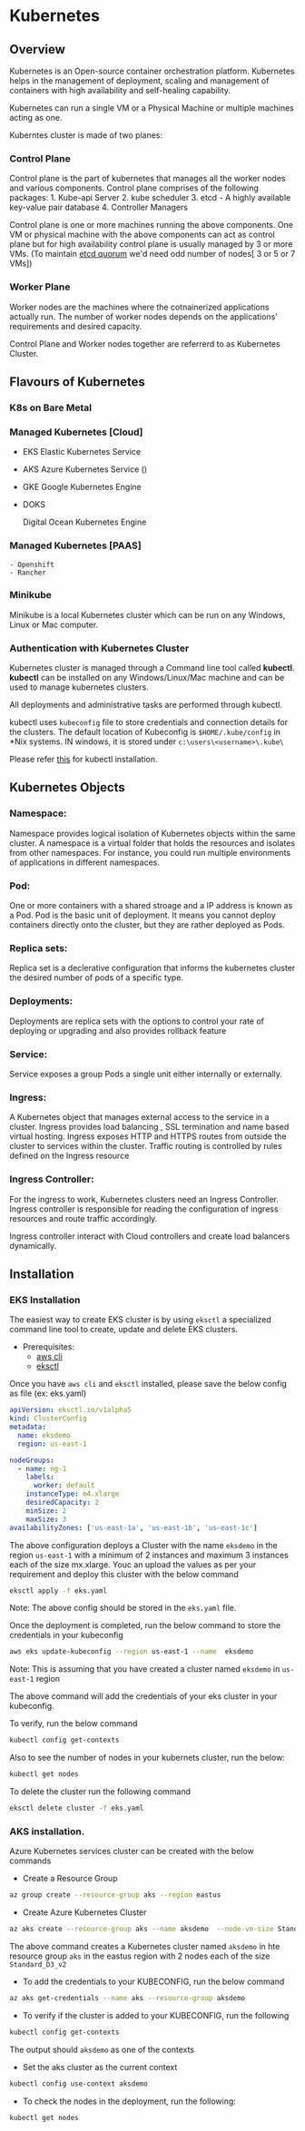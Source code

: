 # Kubernetes 

## Overview

Kubernetes is an Open-source container orchestration platform. Kubernetes helps in the management of deployment, scaling and management of containers with high availability and self-healing capability. 

Kubernetes can run a single VM or a Physical Machine or multiple machines acting as one.


Kuberntes cluster is made of two planes:

### Control Plane
Control plane is the part of kubernetes that manages all the worker nodes and various components.
Control plane comprises of the  following packages:
    1. Kube-api Server
    2. kube scheduler
    3. etcd - A highly available key-value pair database
    4. Controller Managers

Control plane is one or more machines running the above components.
One VM or physical machine with the above components can act as control plane but for high availability control plane is usually managed by 3 or more VMs. (To maintain [etcd quorum](https://etcd.io/docs/v3.3/faq/) we'd need odd number of nodes[ 3 or 5 or 7 VMs])

### Worker Plane

Worker nodes are the machines where the cotnainerized applications actually run. The number of worker nodes depends on the applications' requirements and desired capacity. 

Control Plane and Worker nodes together are referrerd to as Kubernetes Cluster.


## Flavours of Kubernetes

### K8s on Bare Metal

### Managed Kubernetes [Cloud]

- EKS 
     Elastic Kubernetes Service  
- AKS
    Azure Kubernetes Service ()
- GKE
    Google Kubernetes Engine
- DOKS

    Digital Ocean Kubernetes Engine

### Managed Kubernetes [PAAS]
    - Openshift
    - Rancher


### Minikube

Minikube is a local Kubernetes cluster which can be run on any Windows, Linux or Mac computer. 



### Authentication with Kubernetes Cluster

Kubernetes cluster is managed through a Command line tool called **kubectl**. 
**kubectl** can be installed on any Windows/Linux/Mac machine and can be used to manage kubernetes clusters. 

All deployments and administrative tasks are performed through kubectl. 

kubectl uses `kubeconfig` file to store credentials and connection details for the clusters. The default location of Kubeconfig is `$HOME/.kube/config` in *Nix systems. IN windows, it is stored under `c:\users\<username>\.kube\` 

Please refer [this](https://kubernetes.io/docs/tasks/tools/)  for kubectl installation.



## Kubernetes Objects

### Namespace:

Namespace provides logical isolation of Kubernetes objects within the same cluster. A namespace is a virtual folder that holds the resources and isolates from other namespaces. For instance, you could run multiple environments of applications in different namespaces.


### Pod:

One or more containers with a shared stroage and a IP address is known as a Pod. Pod is the basic unit of deployment. It means you cannot deploy containers directly onto the cluster, but they are rather deployed as Pods.


### Replica sets:

Replica set is a declerative configuration that informs the kubernetes cluster the desired number of pods of a specific type.  


### Deployments:

Deployments are replica sets with the options to control your rate of deploying or upgrading and also provides rollback feature


### Service:

Service exposes a group Pods a single unit either internally or externally.


### Ingress:

A Kubernetes object that manages external access to the service in a cluster. Ingress provides load balancing , SSL termination and name based virtual hosting.
Ingress exposes HTTP and HTTPS routes from outside the cluster to services within the cluster. Traffic routing is controlled by rules defined on the Ingress resource

### Ingress Controller:

For the ingress to work, Kubernetes clusters need an Ingress Controller. Ingress controller is responsible for reading the configuration of ingress resources and route traffic accordingly.

Ingress controller interact with Cloud controllers and create load balancers dynamically.



## Installation


### EKS Installation

The easiest way to create EKS cluster is by using `eksctl` a specialized command line tool to create, update and delete EKS clusters.  

- Prerequisites:
    - [aws cli](https://docs.aws.amazon.com/cli/latest/userguide/getting-started-install.html)
    - [eksctl](https://docs.aws.amazon.com/eks/latest/userguide/eksctl.html) 


Once you have `aws cli` and `eksctl` installed, please save the below config as file (ex: eks.yaml)



```yaml
apiVersion: eksctl.io/v1alpha5
kind: ClusterConfig
metadata:
  name: eksdemo
  region: us-east-1

nodeGroups:
  - name: ng-1
    labels:  
      worker: default
    instanceType: m4.xlarge
    desiredCapacity: 2
    minSize: 2
    maxSize: 3
availabilityZones: ['us-east-1a', 'us-east-1b', 'us-east-1c']
```
The above configuration deploys a Cluster with the name `eksdemo` in the region `us-east-1` with a minimum of 2 instances and maximum 3 instances each of the size mx.xlarge. Youc an  upload the values as per your requirement and deploy this cluster with the below command

```bash
eksctl apply -f eks.yaml 
```

Note: The above config should be stored in the `eks.yaml` file.

Once the deployment is completed, run the below command to store the credentials in your kubeconfig

```bash
aws eks update-kubeconfig --region us-east-1 --name  eksdemo
```
Note: This is assuming that you have created a cluster named `eksdemo` in `us-east-1` region

The above command will add the credentials of your eks cluster in your kubeconfig.

To verify, run the below command

```bash
kubectl config get-contexts
```

Also to see the number of nodes in your kubernets cluster, run the below:

```bash
kubectl get nodes
```

To delete the cluster run the following command

```bash
eksctl delete cluster -f eks.yaml  
```

### AKS installation.

Azure Kubernetes services cluster can be created with the below commands

- Create a Resource Group


```bash
az group create --resource-group aks --region eastus
```

- Create Azure Kubernetes Cluster

```bash
az aks create --resource-group aks --name aksdemo  --node-vm-size Standard_D3_v2 --node-count 2 --location eastus 
```

The above command creates a Kubernetes cluster named `aksdemo` in hte resource group `aks` in the eastus region with 2 nodes each of the size `Standard_D3_v2`



- To add the credentials to your KUBECONFIG, run the below command

```bash
az aks get-credentials --name aks --resource-group aksdemo
```

- To verify if the cluster is added to your KUBECONFIG, run the following

```bash
kubectl config get-contexts
```

The output should `aksdemo` as one of the contexts

- Set the aks cluster as the current context 

```bash
kubectl config use-context aksdemo
```

- To check the nodes in the deployment, run the following:

```bash
kubectl get nodes
```


